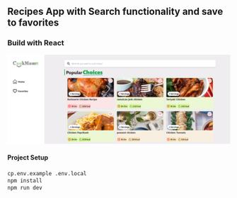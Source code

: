 ## Recipes App with Search functionality and save to favorites

### Build with React

![alt text](./public/preview.png)

#### Project Setup

```
cp.env.example .env.local
npm install
npm run dev
```
